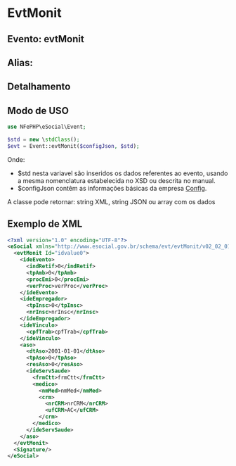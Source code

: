 # EvtMonit

## Evento: evtMonit

## Alias: 


## Detalhamento


## Modo de USO

```php
use NFePHP\eSocial\Event;

$std = new \stdClass();
$evt = Event::evtMonit($configJson, $std);
```

Onde:
- $std nesta variavel são inseridos os dados referentes ao evento, usando a mesma nomenclatura estabelecida no XSD ou descrita no manual.
- $configJson contêm as informações básicas da empresa [Config](Config.md).

A classe pode retornar: string XML, string JSON ou array com os dados


## Exemplo de XML

```xml
<?xml version="1.0" encoding="UTF-8"?>
<eSocial xmlns="http://www.esocial.gov.br/schema/evt/evtMonit/v02_02_01" xmlns:xsi="http://www.w3.org/2001/XMLSchema-instance" xsi:schemaLocation="http://www.esocial.gov.br/schema/evt/evtMonit/v02_02_01 ../schemes/evtMonit.xsd ">
  <evtMonit Id="idvalue0">
    <ideEvento>
      <indRetif>0</indRetif>
      <tpAmb>0</tpAmb>
      <procEmi>0</procEmi>
      <verProc>verProc</verProc>
    </ideEvento>
    <ideEmpregador>
      <tpInsc>0</tpInsc>
      <nrInsc>nrInsc</nrInsc>
    </ideEmpregador>
    <ideVinculo>
      <cpfTrab>cpfTrab</cpfTrab>
    </ideVinculo>
    <aso>
      <dtAso>2001-01-01</dtAso>
      <tpAso>0</tpAso>
      <resAso>0</resAso>
      <ideServSaude>
        <frmCtt>frmCtt</frmCtt>
        <medico>
          <nmMed>nmMed</nmMed>
          <crm>
            <nrCRM>nrCRM</nrCRM>
            <ufCRM>AC</ufCRM>
          </crm>
        </medico>
      </ideServSaude>
    </aso>
  </evtMonit>
  <Signature/>
</eSocial>

```
